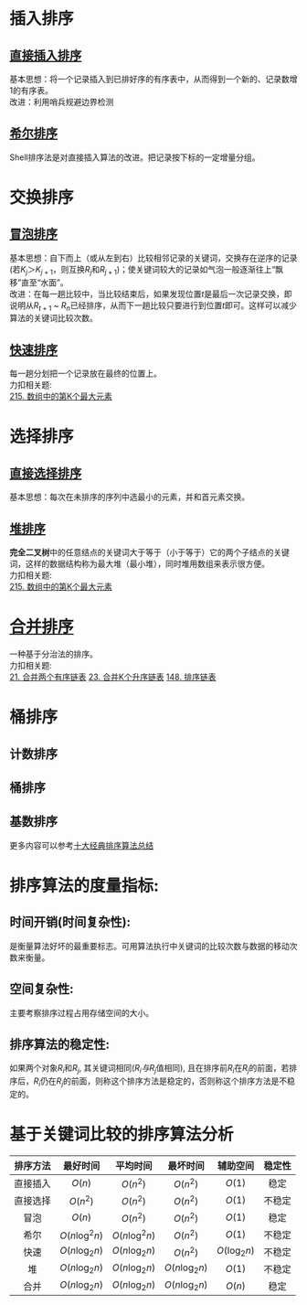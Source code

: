 # 插入排序
## [直接插入排序](./InsertSort.java)
基本思想：将一个记录插入到已排好序的有序表中，从而得到一个新的、记录数增1的有序表。  
改进：利用哨兵规避边界检测

## [希尔排序](./ShellSort.java)
Shell排序法是对直接插入算法的改进。把记录按下标的一定增量分组。

# 交换排序
## [冒泡排序](./BubbleSort.java)
基本思想：自下而上（或从左到右）比较相邻记录的关键词，交换存在逆序的记录(若$K_j$＞$K_{j+1}$，则互换$R_j$和$R_{j+1}$)；使关键词较大的记录如气泡一般逐渐往上“飘移”直至“水面”。  
改进：在每一趟比较中，当比较结束后，如果发现位置$t$是最后一次记录交换，即说明从$R_{t+1}$ ~ $R_n$已经排序，从而下一趟比较只要进行到位置$t$即可。这样可以减少算法的关键词比较次数。

## [快速排序](./QuickSort.java)
每一趟分划把一个记录放在最终的位置上。  
力扣相关题:  
[215. 数组中的第K个最大元素](https://leetcode-cn.com/problems/kth-largest-element-in-an-array/)
# 选择排序
## [直接选择排序](./SelectionSort.java)
基本思想：每次在未排序的序列中选最小的元素，并和首元素交换。

## [堆排序](./HeapSort.java)
**完全二叉树**中的任意结点的关键词大于等于（小于等于）它的两个子结点的关键词，这样的数据结构称为最大堆（最小堆），同时堆用数组来表示很方便。  
力扣相关题:  
[215. 数组中的第K个最大元素](https://leetcode-cn.com/problems/kth-largest-element-in-an-array/)

# [合并排序](./MergeSort.java)
一种基于分治法的排序。  
力扣相关题:  
[21. 合并两个有序链表](https://leetcode-cn.com/problems/merge-two-sorted-lists/)
[23. 合并K个升序链表](https://leetcode-cn.com/problems/merge-k-sorted-lists/)
[148. 排序链表](https://leetcode-cn.com/problems/sort-list/)

# 桶排序
## 计数排序
## 桶排序
## 基数排序

更多内容可以参考[十大经典排序算法总结](https://www.runoob.com/w3cnote/ten-sorting-algorithm.html)

# 排序算法的度量指标:
## 时间开销(时间复杂性):
是衡量算法好坏的最重要标志。可用算法执行中关键词的比较次数与数据的移动次数来衡量。
## 空间复杂性:
主要考察排序过程占用存储空间的大小。
## 排序算法的**稳定性**:
如果两个对象$R_i$和$R_j$, 其关键词相同($R_i与R_j$值相同), 且在排序前$R_i$在$R_j$的前面，若排序后，$R_i$仍在$R_j$的前面，则称这个排序方法是稳定的，否则称这个排序方法是不稳定的。

# 基于关键词比较的排序算法分析
排序方法|最好时间|平均时间|最坏时间|辅助空间|稳定性
:-----:|:-----:|:------:|:------:|:-----:|:-:
直接插入|$O(n)$|$O(n^2)$|$O(n^2)$|$O(1)$|稳定
直接选择|$O(n^2)$|$O(n^2)$|$O(n^2)$|$O(1)$|不稳定
冒泡|$O(n)$|$O(n^2)$|$O(n^2)$|$O(1)$|稳定
希尔|$O({n\log^2n})$|$O({n\log^2n})$|$O({n^2})$|$O(1)$|不稳定
快速|$O({n\log_2n})$|$O({n\log_2n})$|$O(n^2)$|$O({\log_2n})$|不稳定
堆|$O({n\log_2n})$|$O({n\log_2n})$|$O({n\log_2n})$|$O(1)$|不稳定
合并|$O({n\log_2n})$|$O({n\log_2n})$|$O({n\log_2n})$|$O(n)$|稳定